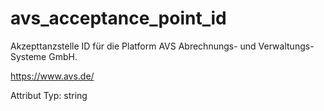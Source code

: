 # avs_acceptance_point_id

Akzepttanzstelle ID für die Platform AVS Abrechnungs- und Verwaltungs-Systeme GmbH.

https://www.avs.de/


Attribut
Typ: string
